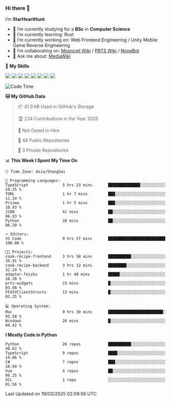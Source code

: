 ### Hi there 👋

I’m **StarHeartHunt**.

- 🏫 I’m currently studying for a **BSc** in **Computer Science**
- 🌱 I’m currently learning: Rust
- 🔭 I’m currently working on: Web Frontend Engineering / Unity Mobile Game Reverse Engineering
- 👯 I’m collaborating on: [Mooncell Wiki](https://fgo.wiki/) / [PRTS Wiki](http://prts.wiki/) / [NoneBot](https://github.com/nonebot)
- 💬 Ask me about: [MediaWiki](https://www.mediawiki.org)

🌟 **My Skills**

![](https://img.shields.io/badge/-Python-3e74a2?style=flat-square&logo=Python&logoColor=fff)
![](https://img.shields.io/badge/-Node.js-339933?style=flat-square&logo=node.js&logoColor=fff)
![](https://img.shields.io/badge/-Vue-4fc08d?style=flat-square&logo=vue.js&logoColor=fff)
![](https://img.shields.io/badge/-React-2d98ce?style=flat-square&logo=React&logoColor=fff)
![](https://img.shields.io/badge/-TypeScript-3178C6?style=flat-square&logo=TypeScript&logoColor=fff)
![](https://img.shields.io/badge/-Docker-2496ED?style=flat-square&logo=Docker&logoColor=fff)
![](https://img.shields.io/badge/-Linux-000000?style=flat-square&logo=Linux&logoColor=fff)
![](https://img.shields.io/badge/-Dotnet-512bd4?style=flat-square&logo=.net&logoColor=fff)

<!--START_SECTION:waka-->
![Code Time](http://img.shields.io/badge/Code%20Time-1%2C500%20hrs%2057%20mins-blue)

**🐱 My GitHub Data** 

> 📦 41.0 kB Used in GitHub's Storage 
 > 
> 🏆 234 Contributions in the Year 2025
 > 
> 🚫 Not Opted to Hire
 > 
> 📜 48 Public Repositories 
 > 
> 🔑 3 Private Repositories 
 > 
📊 **This Week I Spent My Time On** 

```text
🕑︎ Time Zone: Asia/Shanghai

💬 Programming Languages: 
TypeScript               5 hrs 23 mins       ██████████████░░░░░░░░░░░   54.25 % 
TOML                     1 hr 7 mins         ███░░░░░░░░░░░░░░░░░░░░░░   11.34 % 
Prisma                   1 hr 5 mins         ███░░░░░░░░░░░░░░░░░░░░░░   10.93 % 
JSON                     41 mins             ██░░░░░░░░░░░░░░░░░░░░░░░   06.93 % 
Python                   38 mins             ██░░░░░░░░░░░░░░░░░░░░░░░   06.50 % 

🔥 Editors: 
VS Code                  9 hrs 57 mins       █████████████████████████   100.00 % 

🐱‍💻 Projects: 
cook-recipe-frontend     3 hrs 58 mins       ██████████░░░░░░░░░░░░░░░   39.91 % 
cook-recipe-backend      3 hrs 12 mins       ████████░░░░░░░░░░░░░░░░░   32.24 % 
adapter-feishu           1 hr 49 mins        █████░░░░░░░░░░░░░░░░░░░░   18.39 % 
prts-widgets             23 mins             █░░░░░░░░░░░░░░░░░░░░░░░░   03.98 % 
FFXIVClientStructs       13 mins             █░░░░░░░░░░░░░░░░░░░░░░░░   02.25 % 

💻 Operating System: 
Mac                      9 hrs 30 mins       ████████████████████████░   95.58 % 
Windows                  26 mins             █░░░░░░░░░░░░░░░░░░░░░░░░   04.42 % 
```

**I Mostly Code in Python** 

```text
Python                   26 repos            ██████████░░░░░░░░░░░░░░░   40.62 % 
TypeScript               9 repos             ████░░░░░░░░░░░░░░░░░░░░░   14.06 % 
C#                       7 repos             ███░░░░░░░░░░░░░░░░░░░░░░   10.94 % 
Vue                      4 repos             ██░░░░░░░░░░░░░░░░░░░░░░░   06.25 % 
VCL                      1 repo              ░░░░░░░░░░░░░░░░░░░░░░░░░   01.56 % 
```




 Last Updated on 19/03/2025 02:09:56 UTC
<!--END_SECTION:waka-->
